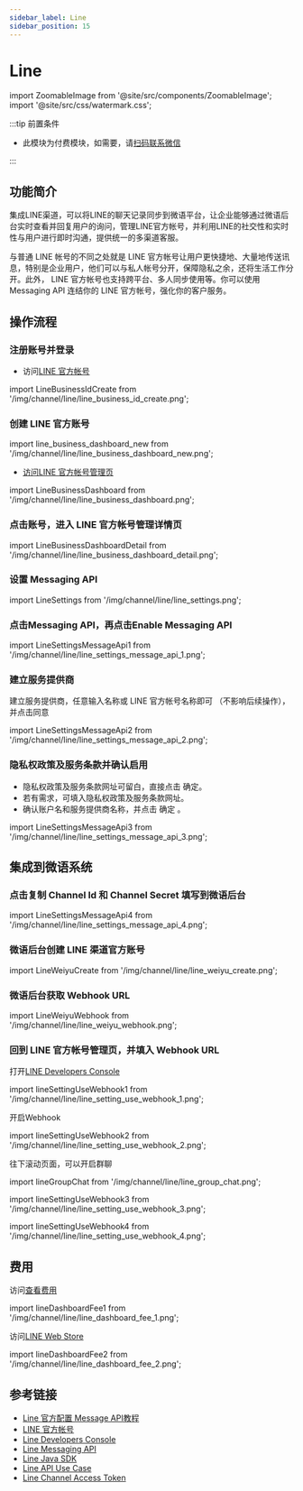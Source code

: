 ```yaml
---
sidebar_label: Line
sidebar_position: 15
---
```


# Line

import ZoomableImage from '@site/src/components/ZoomableImage';
import '@site/src/css/watermark.css';

:::tip 前置条件

- 此模块为付费模块，如需要，请[扫码联系微信](/img/wechat.png)

:::

## 功能简介

集成LINE渠道，可以将LINE的聊天记录同步到微语平台，让企业能够通过微语后台实时查看并回复用户的询问，管理LINE官方帐号，并利用LINE的社交性和实时性与用户进行即时沟通，提供统一的多渠道客服。

与普通 LINE 帐号的不同之处就是 LINE 官方帐号让用户更快捷地、大量地传送讯息，特别是企业用户，他们可以与私人帐号分开，保障隐私之余，还将生活工作分开。此外， LINE 官方帐号也支持跨平台、多人同步使用等。你可以使用 Messaging API 连结你的 LINE 官方帐号，强化你的客户服务。

## 操作流程

### 注册账号并登录

- 访问[LINE 官方帐号](https://manager.LINE.biz/)

import LineBusinessIdCreate from '/img/channel/line/line_business_id_create.png';

<ZoomableImage src={LineBusinessIdCreate} alt="LINE业务ID创建" width="360px" />

### 创建 LINE 官方账号

import line_business_dashboard_new from '/img/channel/line/line_business_dashboard_new.png';

<ZoomableImage src={line_business_dashboard_new} alt="LINE业务ID创建2"/>

- [访问LINE 官方帐号管理页](https://manager.line.biz/account/)

import LineBusinessDashboard from '/img/channel/line/line_business_dashboard.png';

<ZoomableImage src={LineBusinessDashboard} alt="LINE业务仪表板" />

### 点击账号，进入 LINE 官方帐号管理详情页

import LineBusinessDashboardDetail from '/img/channel/line/line_business_dashboard_detail.png';

<ZoomableImage src={LineBusinessDashboardDetail} alt="LINE业务仪表板详情" />

### 设置 Messaging API

import LineSettings from '/img/channel/line/line_settings.png';

<ZoomableImage src={LineSettings} alt="LINE设置" />

### 点击Messaging API，再点击Enable Messaging API

import LineSettingsMessageApi1 from '/img/channel/line/line_settings_message_api_1.png';

<ZoomableImage src={LineSettingsMessageApi1} alt="启用Messaging API" />

### 建立服务提供商

建立服务提供商，任意输入名称或 LINE 官方帐号名称即可 （不影响后续操作），并点击同意

import LineSettingsMessageApi2 from '/img/channel/line/line_settings_message_api_2.png';

<ZoomableImage src={LineSettingsMessageApi2} alt="建立服务提供商" width="360px" />

### 隐私权政策及服务条款并确认启用

- 隐私权政策及服务条款网址可留白，直接点击 确定。
- 若有需求，可填入隐私权政策及服务条款网址。
- 确认账户名和服务提供商名称，并点击 确定 。

import LineSettingsMessageApi3 from '/img/channel/line/line_settings_message_api_3.png';

<ZoomableImage src={LineSettingsMessageApi3} alt="隐私权政策及服务条款确认" />

## 集成到微语系统

### 点击复制 Channel Id 和 Channel Secret 填写到微语后台

import LineSettingsMessageApi4 from '/img/channel/line/line_settings_message_api_4.png';

<ZoomableImage src={LineSettingsMessageApi4} alt="复制Channel Id和Channel Secret" />

### 微语后台创建 LINE 渠道官方账号

import LineWeiyuCreate from '/img/channel/line/line_weiyu_create.png';

<ZoomableImage src={LineWeiyuCreate} alt="微语后台创建LINE渠道" />

### 微语后台获取 Webhook URL

import LineWeiyuWebhook from '/img/channel/line/line_weiyu_webhook.png';

<ZoomableImage src={LineWeiyuWebhook} alt="获取Webhook URL" />

### 回到 LINE 官方帐号管理页，并填入 Webhook URL

打开[LINE Developers Console](https://developers.LINE.biz/console/)

import lineSettingUseWebhook1 from '/img/channel/line/line_setting_use_webhook_1.png';

<ZoomableImage src={lineSettingUseWebhook1} alt="LINE设置Webhook 1" />

开启Webhook

import lineSettingUseWebhook2 from '/img/channel/line/line_setting_use_webhook_2.png';

<ZoomableImage src={lineSettingUseWebhook2} alt="开启Webhook" />

往下滚动页面，可以开启群聊

import lineGroupChat from '/img/channel/line/line_group_chat.png';

<ZoomableImage src={lineGroupChat} alt="LINE群聊设置" />

import lineSettingUseWebhook3 from '/img/channel/line/line_setting_use_webhook_3.png';

<ZoomableImage src={lineSettingUseWebhook3} alt="LINE设置Webhook 3" />

import lineSettingUseWebhook4 from '/img/channel/line/line_setting_use_webhook_4.png';

<ZoomableImage src={lineSettingUseWebhook4} alt="填入Webhook URL" />

## 费用

访问[查看费用](https://manager.line.biz/account)

import lineDashboardFee1 from '/img/channel/line/line_dashboard_fee_1.png';

<ZoomableImage src={lineDashboardFee1} alt="LINE费用查看" />

访问[LINE Web Store](https://manager.LINE.biz/webstore/)

import lineDashboardFee2 from '/img/channel/line/line_dashboard_fee_2.png';

<ZoomableImage src={lineDashboardFee2} alt="LINE Web Store" />

## 参考链接

- [Line 官方配置 Message API教程](https://developers.line.biz/en/docs/messaging-api/getting-started/)
- [LINE 官方帐号](https://manager.LINE.biz/)
- [Line Developers Console](https://developers.line.biz/console/)
- [Line Messaging API](https://developers.line.biz/en/docs/messaging-api/overview/)
- [Line Java SDK](https://github.com/line/line-bot-sdk-java)
- [Line API Use Case](https://developers.line.biz/en/docs/messaging-api/overview/#line-api-use-case)
- [Line Channel Access Token](https://developers.line.biz/en/docs/basics/channel-access-token/)
